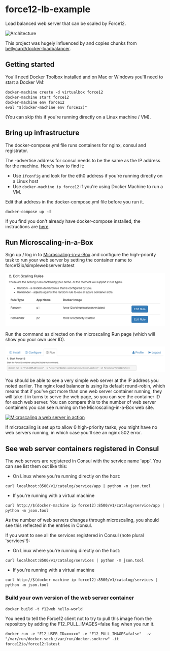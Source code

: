 # force12-lb-example
Load balanced web server that can be scaled by Force12. 

![Architecture](pictures/force12-lb-example.png)

This project was hugely influenced by and copies chunks from [bellycard/docker-loadbalancer](http://github.com/bellycard/docker-loadbalancer). 

## Getting started

You'll need Docker Toolbox installed and on Mac or Windows you'll need to start a Docker VM: 

```
docker-machine create -d virtualbox force12
docker-machine start force12
docker-machine env force12
eval "$(docker-machine env force12)"
```
(You can skip this if you're running directly on a Linux machine / VM). 

## Bring up infrastructure

The docker-compose.yml file runs containers for nginx, consul and registrator. 

The -advertise address for consul needs to be the same as the IP address for the machine. Here's how to find it:

* Use `ifconfig` and look for the eth0 address if you're running directly on a Linux host
* Use `docker-machine ip force12` if you're using Docker Machine to run a VM. 

Edit that address in the docker-compose.yml file before you run it.

```
docker-compose up -d
```

If you find you don't already have docker-compose installed, the instructions are [here](https://docs.docker.com/compose/install/).

## Run Microscaling-in-a-Box

Sign up / log in to [Microscaling-in-a-Box](http://app.force12.io) and configure the high-priority task to run your web server by setting 
the container name to force12io/simplewebserver:latest

![Scaling rules](pictures/scaling-rules.png)

Run the command as directed on the microscaling Run page (which will show you your own user ID).  

![Run microscaling-in-a-box](pictures/run-command.png)

You should be able to see a very simple web server at the IP address you noted earlier. The nginx load balancer is using its default round-robin, 
which means that if you've got more than one web server container running, they will take it in turns to serve the web page, so you can see
the container ID for each web server.  You can compare this to the number of web server containers you can see running on the Microscaling-in-a-Box web site.

[![Microscaling a web server in action](http://img.youtube.com/vi/AuXvYNRUpJ0/0.jpg)](http://www.youtube.com/watch?v=AuXvYNRUpJ0)

If microscaling is set up to allow 0 high-priority tasks, you might have no web servers running, in which case you'll see an nginx 502 error.  

## See web server containers registered in Consul

The web servers are registered in Consul with the service name 'app'. You can see list them out like this:

* On Linux where you're running directly on the host:
```
curl localhost:8500/v1/catalog/service/app | python -m json.tool
```

* If you're running with a virtual machine
```
curl http://$(docker-machine ip force12):8500/v1/catalog/service/app | python -m json.tool
```

As the number of web servers changes through microscaling, you should see this reflected in the entries in Consul.

If you want to see all the services registered in Consul (note plural 'services'!):

* On Linux where you're running directly on the host:
```
curl localhost:8500/v1/catalog/services | python -m json.tool
```

* If you're running with a virtual machine
```
curl http://$(docker-machine ip force12):8500/v1/catalog/services | python -m json.tool
```

### Build your own version of the web server container

```
docker build -t f12web hello-world
```

You need to tell the Force12 client not to try to pull this image from the repository by adding the F12_PULL_IMAGES=false flag when you run it.

```
docker run -e "F12_USER_ID=xxxxx" -e "F12_PULL_IMAGES=false"  -v "/var/run/docker.sock:/var/run/docker.sock:rw" -it force12io/force12:latest
```




